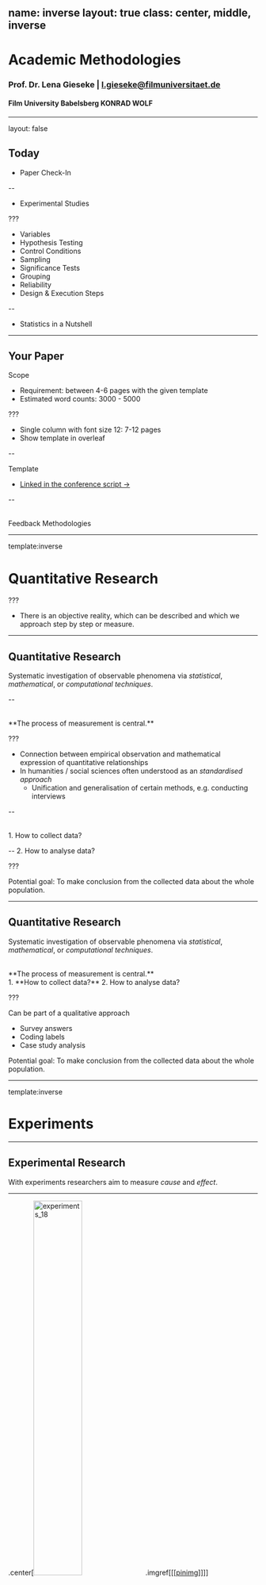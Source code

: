 name: inverse
layout: true
class: center, middle, inverse
---

# Academic Methodologies

### Prof. Dr. Lena Gieseke | l.gieseke@filmuniversitaet.de  

#### Film University Babelsberg KONRAD WOLF

---
layout: false

## Today

* Paper Check-In

--


* Experimental Studies  


???

* Variables
* Hypothesis Testing
* Control Conditions
* Sampling
* Significance Tests
* Grouping
* Reliability
* Design & Execution Steps

--
* Statistics in a Nutshell

---
## Your Paper

Scope
* Requirement: between 4-6 pages with the given template
* Estimated word counts: 3000 - 5000

???
* Single column with font size 12: 7-12 pages
* Show template in overleaf

--

Template
* [Linked in the conference script →](https://ctechfilmuniversity.github.io/lecture_ss25_academic_methodologies/02_scripts/am_01_conference_script.html#format)

--

<br />
Feedback Methodologies

---
template:inverse


# Quantitative Research


???
  
* There is an objective reality, which can be described and which we approach step by step or measure.


---
## Quantitative Research

Systematic investigation of observable phenomena via *statistical*, *mathematical*, or *computational techniques*.  

--

<br />
**The process of measurement is central.**

???
  

* Connection between empirical observation and mathematical expression of quantitative relationships
* In humanities / social sciences often understood as an *standardised approach*
    * Unification and generalisation of certain methods, e.g. conducting interviews

--

<br />
1. How to collect data?

--
2. How to analyse data?


???

Potential goal: To make conclusion from the collected data about the whole population.



---
## Quantitative Research

Systematic investigation of observable phenomena via *statistical*, *mathematical*, or *computational techniques*.  

<br />
**The process of measurement is central.**


<br />
1. **How to collect data?**
2. How to analyse data?


???

Can be part of a qualitative approach

* Survey answers
* Coding labels
* Case study analysis

Potential goal: To make conclusion from the collected data about the whole population.


---
template:inverse

# Experiments


---
## Experimental Research

With experiments researchers aim to measure *cause* and *effect*.

---

.center[<img src="../02_scripts/img/experiments/experiments_18.png" alt="experiments_18" style="width:44%;"> .imgref[[[[pinimg]]](https://i.pinimg.com/originals/6b/d5/97/6bd597153de701d4355979ed6647a941.jpg)]]





???
  

* Examples for cause and effect?

Cause and effect examples might look like:
  
---
## Experimental Research

* I flipped the light switch, so the light came on.
* As the wind speed increases, the sail boat moves faster.
* When the ocean is extremely polluted, coral reefs die.
* When I give you too much homework, you don't like me.



???
  

* Tsunamis happen when tectonic plates shift.
* I have been smoking cigarettes for ten years, so I got lung cancer.
* Maria didn't follow the recipe correctly, so the cake did not come out as expected.  
  
You get the idea.


*How can we detect such cause and effect relationships?*

Well, we can make *observations* of the world. 

Let's say we want to investigate whether a novel keyboard is easy to use. We have a number of participants use the keyboard for a while and ask them afterwards "Is the keyboard easy to use?" and have the following answers

---
## Experimental Research

*Is this keyboard easy to use?*

--

![experiments_01](../02_scripts/img/experiments/experiments_01.png)

--

*Does this proof that the keyboard is easy to use?*

---
## Experimental Research

Agreement because


???
How do we know that participants rated the keyboard easy to use because the keyboard was actually easy to use or because

--
* They want to support us in our research?

--
* They were impressed by the system’s novelty?

--
* They liked the colors of the system?

--
* They were in a really good mood because the German football team won the world cup yesterday and everything in the world is great?
* …

--

> Mere observation will not help us to find an valid answer!


???
  

* Or, imagine a researcher may observe that 8 out of 10 teenagers in a class who frequently play a specific computer game can touch type (typing without looking at the keyboard) while only 2 out of 12 teenagers in the same class who do not play the game can touch type. This is an interesting observation. But it does not allow the establishment of a relationship between the two factors: playing the game and typing. Neither does it enable the researcher to explain why this happens.
* For example, the researcher may collect data on the number of hours that the teenagers play the computer game per week and measure their typing speed. This will help to identify a relationship between multiple factors, e.g. playing the game and typing. This is called a relational investigation. Let's say the recorded numbers show that and the more a teenager plays, the more the typing speed increases.


---
## Experimental Research

Have a look at this table about stork populations and birthrates:

.center[<img src="../02_scripts/img/experiments/experiments_02.png" alt="experiments_02" style="width:33%;">  .imgref[[[brixtonhealth]](http://www.brixtonhealth.com/storksBabies.pdf)]]


---
## Experimental Research


.center[<img src="../02_scripts/img/experiments/experiments_03.png" alt="experiments_03" style="width:60%;">.imgref[[[brixtonhealth]](http://www.brixtonhealth.com/storksBabies.pdf)]]

The higher the number of stork breeding pairs, the higher the birth rate.

???
  

* Based on statistical operations (we will come back to this), one can claim (there is statistical significance) that the higher the number of stork breeding pairs, the higher the birth rate, hence there is a correlation between those variables. 


---
## Experimental Research

*Can we now claim that storks cause babies?*

<img src="../02_scripts/img/experiments/experiments_19.png" alt="experiments_19" style="width:44%;"> .imgref[[[livescience]](https://www.livescience.com/62807-why-storks-baby-myth.html)]

--

<br />
No, we have only established a correlation.


???
  
* Well, no, not all all! We have only established that there is a relationship between the numbers, but we know nothing about a *causation*. 
* How do we call this relationship?


## Correlation

.center[<img src="../02_scripts/img/experiments/experiments_06.png" alt="experiments_06" style="width:100%;">  [[mathsisfun]](https://www.mathsisfun.com/data/correlation.html)]


???
  

* A positive correlation indicates the extent to which those variables increase or decrease in parallel
* A negative correlation indicates the extent to which one variable increases as the other decreases
* [(Pearson’s) Correlation Coefficient](https://en.wikipedia.org/wiki/Pearson_correlation_coefficient) is a statistical measure of the *degree* to which changes to the value of one variable predict change to the value of another. This value is often called *r* and indicates *direction* and *strength* of a relationship between two variables. The closer it is to +1 or -1, the stronger there is a linear relationship between variables. 0 means there is no correlation, meaning no relationship.


---
## Experimental Research


Observation can tell us how things are **related**, not cause and effect.

--

<br />
In statistics *correlation* is any relationship between two random variables. 




???
  

* In statistics *correlation* (dependence or association) is any statistical relationship, whether causal or not, between two random variables. 

---
## Experimental Research


Explanation 1: Children cause storks.  
  
* For example, the crying of babies attract storks.
  
--
  
Explanation 2: Storks cause children.  
  
* For example, the myth is true and storks bring babies.
  
--
  
Explanation 3: A third unknown variable causes both.  
  
* For example, the village environment is more friendly to storks and families that desire children.
* In this case the number of storks has no impact on the number of babies or vice versa.


???
There are the following causation scenarios possible:  
  
Explanation 3 is also called a *[tertium quid](https://en.wikipedia.org/wiki/Tertium_quid)*, meaning that there is a an unidentified third element to a relationship of two knowns.



* With stating interpretations of such results, we have to be equally careful:
    * If I want more babies should I move to an area with many storks?
        * We can say for sure: No! Storks do not cause babies.
    * If I want more babies should I move to a rural area?
        * Well, even though rural areas are a proven cause for a higher birth rate there are still many more factors that influence whether you are having babies or not...
* That there is simply a correlation and no cause and effect, could be similar true for the example of playing a video game and typing capabilities. It might possible that teenagers who read well tend to type faster and that teenagers who read well tend to like the game more and spend more time on it. Here, the the relationship of values can be due to the hidden factor of reading (this is a bit far fetched - just to give you an example). Also, it might be possible that teenagers who type well tend to like the game more, as they already type well and because of that spend more time on it.
* A famous real-world example refers to a report, issued in 1964 from the United States’ Surgeon General, claiming that cigarette smoking causes lung cancer. Unfortunately, the evidence in the report was based primarily on correlations between cigarette smoking and lung cancer. The report came under attack not just by tobacco companies, but also by some prominent (probably smoking) statisticians. They claimed that there could be a hidden factor – maybe some kind of genetic factor – which caused both lung cancer and people to want to smoke (i.e., nicotine craving). If that was true, then while smoking and lung cancer would be correlated, the decision to smoke or not smoke would have no impact on whether you got lung cancer, a claim of great popularity at that time. [[6]](https://outsmartstatistics.weebly.com/examples--explanations.html)

---
## Experimental Research

In summary, *correlation does not imply causation*.  
  
<br />
It only shows a relationship between variables - which might be caused by any factor(s).


???
  
A correlation only proofs a relationship between the values of variables - which might be caused by any other factor or number of factors.

--
  
<br />
*So, what could we do to learn about cause and effect?*

---
## Experimental Research

> The only legitimate way to try to establish a causal connection statistically is through the use of randomized experiments.  
  
Utts, Jessica (2005) Seeing Through Statistics, Brooks/Cole (Thompson), p. 211.


???
  

* *How could such an experiment look like?*
* For example, for the study about video game and typing we, could assign the teenagers randomly to two groups. One group will spend a certain amount of time playing the computer game every week and the other group will not. After a period of time (e.g., 3 months or longer), we measure each teenager's typing speed. If the teenagers who play the computer game type significantly (and here we have to prove significance - we will come back to this) faster than the teenagers who do not play the game, we can draw conclusions that playing this computer game improves the typing skills of teenagers.

---
## Experimental Research

A well-designed, carefully analyzed experiment (or, better yet, series of experiments) isolates cause and effect. 

--
  
<img src="../02_scripts/img/experiments/experiments_07.png" alt="experiments_07" style="width:70%;">


---
## Experimental Research

A well-designed, carefully analyzed experiment (or, better yet, series of experiments) isolates cause and effect. 

<img src="../02_scripts/img/experiments/experiments_08.png" alt="experiments_08" style="width:70%;">


---
## Experimental Research

A well-designed, carefully analyzed experiment (or, better yet, series of experiments) isolates cause and effect. 
  
<img src="../02_scripts/img/experiments/experiments_09.png" alt="experiments_09" style="width:70%;">


???
  

* However, already keep in mind that the result of an experiment establishes a *likelihood of causality*. Interpretations are based on statistics and do not give evidence to a deterministic causation. They do not prove that *If this is done, then this will be the result in all cases.*  Instead, what they say is, *If this is done, under these circumstances, then on average this will be the result.*.


---
.header[Experimental Research]

## Variables

Experiments are based on *dependent* on *independent* variables.

<img src="../02_scripts/img/experiments/experiments_10.png" alt="experiments_10" style="width:70%;">


---
.header[Experimental Research]

## Variables

Experiments are based on *dependent* on *independent* variables.

<img src="../02_scripts/img/experiments/experiments_11.png" alt="experiments_11" style="width:70%;">


---
.header[Experimental Research]

## Independent Variable(s)

*What we change…*

--

*...meaning the cause of the effect.*  


???
  

* Independent variables refer to the factors that the researchers are interested in studying or the possible *cause* of the change. Hence, the independent variables describe the aspects that we change during an experiment, e.g. the hours the teenagers play the game in the previously mentioned example about playing a video game and typing capabilities. The term *independent* is used to suggest that the variable is independent of a participant's particular behavior or result.

--
  
<br />
How to manipulate a single aspect only?


???
  

* Here it is crucial to aim for manipulating a single aspect only, meaning in theory by keeping all other factors stable, such as environments and setups. In praxis, this is hard to archive, e.g. participants, meaning humans, are never identical.

--
* Keeping all other factors stable
* Randomizing non-controllable factors



???

* Environment, weather, intelligence, mood, …
* BUT, people, situations, … are never identical!


* Technology
    * different types of technology or devices, such as typing versus speech-based dictation, mouse versus joystick, touch pad, and other pointing devices; 
    * different types of design, such as pull-down menu versus pop-up menu, font sizes, contrast, background colors, and website architecture.
* Users
    * age, gender, computer experience, professional domain, education, culture, motivation, mood, and disabilities.
* Use of technologies
    * Both physical factors, such as environmental noise, lighting, temperature, vibration, users' status (e.g., seated, walking or jogging), and social factors, such as the number of people surrounding the user and their relation to the user.

---
.header[Experimental Research]

## Dependent Variable(s)

*What we measure…*

--

*...meaning the outcome or effect.*


???
  

* Dependent variables refer to the outcome or effect that the researchers are interested in. Hence, dependent variables describe the aspects that derive from the controlled change of the independent variable, e.g. speed of typing in the previously mentioned example.  
* The term *dependent* is used to suggest that the variable is dependent on a participant's particular behavior. 

--
  
<br />

Dependent variables are commonly referred to as *scores* and can be measured.


???
*  in different scales such as categorial (red, blue, green) vs. ratio scale data (time in ms)


Dependent variables frequently measured can be categorized into five groups: 

* efficiency,
* accuracy,
* subjective satisfaction,
* ease of learning and retention rate, and
* physical or cognitive demand.


* Efficiency describes how fast a task can be completed. Typical measures include time to complete a task and speed (e.g., words per minute, number of targets selected per minute).  
* Accuracy describes the states in which the system or the user makes errors.  
* Satisfaction experience. The data is normally collected using Likert scale ratings (e.g., numeric scales from 1 to 5) through questionnaires.  
* Ease of learning and retention rate describe how quickly and how easily an indi vidual can learn to use a new application or complete a new task and how long they retain the learned skills (Feng et al., 2005, as cited in [1]).
* Variables in the fifth category describe the cognitive and physical demand that an application or a task exerts on an individual or how long an individual can interact with an application without significant fatigue.

---
template:inverse

# Hypothesis Testing


---
.header[Experimental Research]

## Hypothesis

An experiment normally starts with a research hypothesis. 


???
  

* What is that?

--
  
<br />

A hypothesis is a precise problem statement that can be directly tested through an empirical investigation. 


???
  

* Compared with a theory, a hypothesis is a smaller, more focused statement that can be examined by a single experiment (Rosenthal and Rosnow, 2008, as cited in [1]).

In order to conduct a successful experiment, it is crucial to start with one or more good hypotheses (Durbin, 2004, as cited in [1]).

--
  
<br />
Then, the experiment can **accept or reject the hypothesis**. 


???
  

* There is no limit on the number of hypotheses that can be investigated in one experiment. However, it is generally recommended that researchers should not attempt to study too many hypotheses in a single experiment. Normally, the more hypotheses to be tested, the more factors that need to be controlled and the more variables that need to be measured. This results in very complicated experiments, subject to a higher risk of design flaws.

---
.header[Experimental Research]

## Hypothesis Testing

Formalized statistical technique aiming to give a likelihood of a hypotheses to be true - often for the whole population. 

---
.header[Experimental Research]

## Hypothesis Testing

Based on a ***null-hypothesis***.

--

<br />
Assumes that there is **no** effect of the change in the independent variable on the measured variable.  

--

<br />

We need to falsify the null-hypothesis!

--

1. Proof that there is a effect
  
--
  
2. Proof that the effect is not random

???

Then the experiment aims to *disprove* the null-hypothesis using statistical measures. These statistical tests also aim to prove that the perceived effect is not random.


## Hypothesis Testing

Null hypothesis H<sub>0</sub>

* Assumes that there is no difference between two values (e.g. the means of the different experiment groups)
* H<sub>0</sub>: 𝜇1 = 𝜇2

Alternative hypothesis H<sub>A</sub> (or also often called H<sub>1</sub> )

* Assumes significant differences
* H<sub>A</sub>: 𝜇1 != 𝜇2 or 𝜇1 > 𝜇2 or 𝜇1 < 𝜇2

---
.header[Experimental Research]

## Hypothesis Testing

A helpful example is here the criminal trial analogy:

--

* The defendant is innocent until proven guilty
    * H<sub>0</sub>: Defendant is not guilty
    * H<sub>A</sub>: Defendant is guilty
* There is no effect until proven otherwise

--

> In statistics, we always assume the null hypothesis is true, meaning that there is no cause and effect - until proven otherwise. Data is the evidence.


???
  

* As another example, suppose the developers of a website are trying to figure out whether to use a pull-down menu or a pop-up menu in the home page of the website. For this research case, the null and alternative hypotheses can be stated in classical statistical terms as follows:
    * H<sub>A</sub>: There is no difference between the pull-down menu and the pop-up menu in the time spent locating pages.
    * H<sub>A</sub>: There is a difference between the pull-down menu and the pop-up menu in the time spent locating pages.
* This might feel foreign to you. We will come back to this in the chapter about statistics.




---
.header[Experimental Research]

## Experiment Design


???
  

* The basic structure of an experiment can be determined by answering two questions:

--

* How many independent variables?
* How many different values does each independent variable have?


???
  

The answer to the first question determines whether we need a *basic* design or a *factorial* design. If there is one independent variable, we need only a basic one-level design. If there are two or more independent variables, factorial design is the way to go. The answer to the second question determines the number of conditions needed in the experiment. 

![experiments_13](../02_scripts/img/experiments/experiments_13.png)  

[1]

---
.header[Experimental Research | Basic Structure]

## A Single Independent Variable


???
  

* When we study a single independent variable, the design of the experiment is simpler than cases in which multiple variables are involved. The following hypotheses all lead to experiments that investigate a single independent variable:

--

H<sub>0</sub>: There is no difference in typing speed when using a QWERTY keyboard, a DVORAK keyboard, or an alphabetically ordered keyboard.


???
  

* H<sub>2</sub>: There is no difference in the time required to locate an item in an online store between novice users and experienced users.
* H<sub>3</sub>: There is no difference in the perceived trust toward an online agent among customers who are from the United States, Russia, China, and Nigeria.
  
--

* Independent variable: the keyboard
* Dependent variable: typing speed

--
  
Three conditions:

* QWERTY keyboard
* DVORAK keyboard
* alphabetically ordered keyboard

???
  

* The number of conditions in each experiment is determined by the possible values of the independent variable. 

The experiment conducted to investigate hypothesis H<sub>2</sub> would involve two conditions:

* novice users and
* experienced users.

And the experiment conducted to investigate hypothesis H<sub>3</sub> would involve four conditions: customers from

* the United States,
* Russia,
* China, and
* Nigeria.

Once the conditions are set, we need to determine the number of conditions to which we would allow each participant to be exposed to by selecting either a grouping (see the grouping section).

[1]

---
.header[Experimental Research | Basic Structure]

## Multiple Independent Variables


???
  

* Factorial designs are widely adopted when an experiment investigates more than one independent variable. Using this method, we divide the experiment groups or conditions into multiple subsets according to the independent variables. It allows us to simultaneously investigate the impact of all independent variables as well as the interaction effects between multiple variables. The number of conditions in a factorial design is determined by the total number of independent variables and the level of each independent variable. 
* As an example consider again to run an experiment to compare the typing speed when using three types of keyboard (QWERTY, DVORAK, and Alphabetic). 
* Now we are also interested in examining the effect of different tasks, e.g. composition vs transcription, on the typing speed. 

Two independent variables can be investigated in one experiment: 

--

1. Type of keyboard
2. Type of task


???
* H<sub>0</sub>: There is no difference in typing speed when using a QWERTY keyboard, a DVORAK keyboard, or an alphabetically ordered keyboard.


---
.header[Experimental Research | Basic Structure]

## Multiple Independent Variables

The variable *type of keyboards* has three conditions:

* QWERTY
* DVORAK
* Alphabetic


--

The variable *type of tasks* has two conditions:

* Transcription
* Composition

--



`Number of conditions = 3 * 2 = 6`

???
  

* Therefore, the total number of conditions in this experiment is calculated according to the following equation: 



|               | QWERT | DVORAK | Alphabetic |
| ------------- | ----- | ------ | ---------- |
| Composition   | C1    | C2     | C3         |
| Transcription | C4    | C5     | C6         |


???
  

* In the first three conditions, the participants would all complete composition tasks using different kinds of keyboard. In the other three conditions, the participants would all complete transcription tasks using different keyboards. When analyzing the data, we can compare conditions in the same row to examine the impact of keyboards. The effect of the tasks can be examined through comparing conditions in the same column. As a result, the effect of both independent variables can be examined simultaneously through a single experiment.

As another example, consider designing an experiment to investigate the following hypothesis:

> There is no difference between the target selection speed when using a mouse, a joystick, or a trackball to select icons of different sizes (small, medium, and large). 

There are two independent variables in this hypothesis: the type of pointing device and the size of icon. Three different pointing devices will be examined: a mouse, a joystick, and a trackball, suggesting three conditions under this independent variable. Three different target sizes will be examined: small, medium, and large, suggesting three conditions under this independent variable as well. Since we need to test each combination of values of the two independent variables, combining the two independent variables results in a total of nine (3×3=9) conditions in the experiment. The identification of dependent variables will allow us to further consider the appropriate metric for measuring the dependent variables, such as speed, number of errors. Here, we need to consider the objective of the experiment to determine which dependent variable and which measure is more appropriate.

[1]

---
.header[Experimental Research]

## Grouping

*Which participants should do tasks under which condition?*

???
  

* This is a critical step in experimental design and the decision made has a direct impact on the quality of the data collected as well as the statistical methods that should be used to analyze the data.

---
.header[Experimental Research | Grouping]

## Between-Group Design

Also called *independent measure* design, and participants are assigned to *one* condition only:

.center[<img src="../02_scripts/img/experiments/experiments_14.png" alt="experiments_14" style="width:36%;">]



???
  

* For example:

![experiments_15](../02_scripts/img/experiments/experiments_15.png)  
[[1]]

Advantages of this grouping are the simplicity of the setups, that there is less chance of learning or fatigue effects and that is is sometimes practically impossible for an individual to participate in all conditions, e.g. due to time constraints. Also from a statistical perspective, between-group design is a cleaner design.

Disadvantages are that between-groupings are usually more laborious and costly as you need a higher number of participants and therefore more time, effort, etc. Also, overall, this setup is less robust and more prone to outliers as individual differences are more influential. This adds to the need of a comparatively larger number of participants under each condition.

For example, if an experiment has 4 conditions and 16 participants are needed under each condition, the total number of participants needed is 64.

[1]

---
.header[Experimental Research | Grouping]

## Within-Group Design

Also called *repeated-measure* design, participants are assigned to *all* conditions. 

.center[<img src="../02_scripts/img/experiments/experiments_16.png" alt="experiments_16" style="width:36%;">]

--
Requires a randomized order of tasks.

???
  

* For example:

![experiments_17](../02_scripts/img/experiments/experiments_17.png)  
[[1]]

Advantages of this grouping are that it is more economic and individual differences are canceled out better. If we change the design of the experiment with 4 conditions and 16 participants from a between-group design into a within-group design, the total number of participants needed would be 16, rather than 64.

A disadvantage is that within-groupings are prone to side-effects. E.g. previous conditions might influence the behavior of participants in the following conditions, e.g. with learning or fatigue effects. Since the participants complete the same types of task under multiple conditions, they are very likely to learn from the experience and may get better in completing the tasks. Similarly, participants may get tired or bored during the process.


## Grouping

| Between-Group Design                                                | Within-Group Design                             |
| ------------------------------------------------------------------- | ----------------------------------------------- |
| + Cleaner                                                           | + Smaller sample size                           |
| + Better control of confounding such as fatigue and learning effect | + Effective isolation of individual differences |
| - Large sample size                                                 | - Hard to control learning effects              |
| - Large impact of individual differences                            | - Large impact of fatigue                       |
| - Harder to get statistically significant results                   |                                                 |

[1]


???
  

Generally speaking, between-group design should be adopted when the experiment investigates

* simple tasks with limited individual differences
* tasks that would be greatly influenced by the learning effect or
* problems that cannot be investigated through a within-group design.
  
After choosing a between-group design for an experiment, we need to take special caution to control potential confounding factors. Participants should be randomly assigned to different conditions whenever possible. When assigning participants, we need to try our best to counterbalance potential confounding factors, such as gender, age, computing experience, and internet experience, across conditions. In other words, we need to make sure that the groups are as similar as possible, except for the personal characteristics that are experimental variables under investigation.

Within-group design is more appropriate when the experiment investigates

* tasks with large individual differences,
* tasks that are less susceptible to the learning effect, or
* when the target participant pool is very small.
  
Having decided to adopt a within-group design, you need to consider how to control the negative impact of learning effects, fatigue, and other potential problems associated with a within-group design.  

An effective approach to reduce the impact of the learning effect is for example to provide sufficient time for training, which reduces the learning effect during the actual task sessions. To address the problem of fatigue caused by multiple experimental tasks, we need to design experiment tasks frugally, reducing the required number of tasks and shortening the experiment time whenever possible. It is generally suggested that the appropriate length of a single experiment session should be 60 to 90 minutes or shorter (Nielsen, 2005, as cited in [1]).
  
[1]


---
.header[Experimental Research | Hypothesis Testing]

## Control Conditions

--

Experiments are often based on *control conditions*.

--

Compare two scenarios:

1. The cause is present (the *experimental condition*)
2. The cause is absent (the *control condition*)

???
  
The idea is to compare two situations where in one the supposed cause is present (the *experimental condition*) to one where it is absent (the *control condition*).
   
The control condition isolates the suspected effect on the dependent variable. 

--
  
Null-hypothesis: There is no difference between Scenario 1 and 2.


???

* For example, let's talk about storks and babies again. Let's say we are still considering that storks do, in fact, cause babies.

*How could the experimental and controls conditions look like to test our hypothesis?*

* The experimental condition is a group of couples residing on a stork farm.
* The control condition are a group of couples residing on a chicken farm.
    * Extra-long artificial beaks would have to be fitted to the chickens and they would need to wear red stilts to make the subjects *blind* to their respective group.

Hypothesis testing

* H<sub>0</sub>: There is no effect of living on a stork farm on the birthrate.
* H<sub>A</sub>: There is an effect of living on a stork farm on the birthrate.

---
.header[Experimental Research]

## Sampling

--

*Which specific entities to test?*


???
  

* In a true experimental design, the researcher can fully control or manipulate the experimental conditions so that a direct comparison can be made between two or more conditions while other factors are, ideally, kept the same. One aspect of the full control of factors is complete *randomization*, which means that the researcher can randomly assign participants to different conditions. The capability to effectively control for variables not of interest, therefore limiting the effects to the variables being studied, is the feature that most differentiates experimental research.

--

Sampling decides how to select individuals from a population.

--
  
<br />

> Correct sampling is crucial to any type of study and an incorrect sample frame can destroy a study, regardless of the sample size.


???
  

* A famous example is the president election in the US in 1936. The candidates were the Republican Landon vs. the Democrat Roosevelt. Before the election there was a telephone survey by „Literary Digest“ with as many as 10,000,000 phone calls and
2,300,000 participants (45,600,000 voters). The prediction was clear, there would be a landslide victory for Landon.

However, the election results turned out to be as follows (red republican, blue democratic wins)

---
.header[Experimental Research]

## Sampling

.center[<img src="../02_scripts/img/experiments/sampling_04.png" alt="sampling_04" style="width:100%;">]

???
  

* A famous example is the president election in the US in 1936. The candidates were the Republican Landon vs. the Democrat Roosevelt. Before the election there was a telephone survey by „Literary Digest“ with as many as 10,000,000 phone calls and
2,300,000 participants (45,600,000 voters). The prediction was clear, there would be a landslide victory for Landon.

However, the election results turned out to be as follows (red republican, blue democratic wins)

--

*Why did the survey go so wrong?*


???
  

* Think about the year 1936 and who would own a telephone at that time...

---
.header[Experimental Research | Sampling]

## Randomization

Randomize all factors that you can not fully control and might influence the effect.

* Participant
* Order of tasks


???
  
> A simple random sample (SRS) of size n consists of n individuals from the population chosen in such a way that every set of n individuals has an equal chance to be the sample actually selected.  
  
Moore, David S. and George P. McCabe (2006), Introduction to the Practice of Statistics, fifth edition, Freeman, p. 219

In a well-designed experiment, you try to randomize all factors possible, such as the assignment of participants and the order of tasks. 

* For example, you assign participants randomly into groups in order to spread factors such as intelligence, motivtation, tiredness, physical capabilities and such. Similarly, you want to run conditions and tasks in random order to avoid sequence effects, such as learning or training influences or tiredness for the last tasks.
* Nowadays, software-driven randomization is commonly used for tasks like this. A large number of randomization software resources are available online, such as https://www.randomizer.org/. Randomization functions are also available in most of the commercial statistical software packages.  


<img src="../02_scripts/img/experiments/sampling_01.png" alt="sampling_01" style="width:100%;">  
[[researchhubs]](researchhubs.com/post/ai/data-analysis-and-statistical-inference/observational-studies-and-experiments-sampling-and-source-bias.html)


### Stratified Sampling

<img src="../02_scripts/img/experiments/sampling_02.png" alt="sampling_02" style="width:100%;">  
[[researchhubs]](researchhubs.com/post/ai/data-analysis-and-statistical-inference/observational-studies-and-experiments-sampling-and-source-bias.html)


* When subpopulations within an overall population vary, it could be advantageous to sample each subpopulation (stratum) or group independently in order to reduce sample variation. For this the population is divided into homogeneous groups (strata), and then a sample is randomly drawn from each strata. For example the study population is divided into 3 groups based on age and then you take a random sample from each group. 


### Cluster Sampling 

<img src="../02_scripts/img/experiments/sampling_03.png" alt="sampling_03" style="width:100%;">  
[[researchhubs]](researchhubs.com/post/ai/data-analysis-and-statistical-inference/observational-studies-and-experiments-sampling-and-source-bias.html)


* This is also known as block sampling. Here, the population is first divided into subgroups of a certain meaning and you randomly select members from some of the clusters. For example, the study population is divided into 5 clusters based on the hospital in which they received treatment. Then, only two of the clusters are randomly chosen to be included in the sample.



*  As you cannot test the whole population, you chose some people from the population as sample and assume that these samples reflect the whole population.

--

You must report your sampling process and experiment setup in detail.

???
  

When writing about your research, keep in mind that you have to report on the formal aspects of your sampling process, such as

* Average age and gender split
* Recruitment process
* Participants’ background
* Aspect that are relevant for specific study such as eyesight, colorblindness for example


* There are no fixed rules in place on how many participants you need for a valid experiment. The number depends on the project and the goals and your the set-up. As a rule of thumb you should plan with at least 10 participants. Depending on your chosen evaluation techniques there also might be statistical guidelines on the required number of participants.
* Of course, if there is a specific user group for your task you need to choose participants accordingly. Sometimes, it makes life much easier to limit a research task to a certain group. Then your results are less generalizable but at least you get things done. As a rule of thumb, other people on the team are usually NOT AT ALL representative (however it is common practice in CS research to recruit department members as study participants...). 

There are countless way to recruit participants such as in specific forums or students from lectures that fit topic-wise. Another options in modern times is Amazon turk. From their [website](https://www.mturk.com/):

> Amazon Mechanical Turk (MTurk) is a crowdsourcing marketplace that makes it easier for individuals and businesses to outsource their processes and jobs to a distributed workforce who can perform these tasks virtually. This could include anything from conducting simple data validation and research to more subjective tasks like survey participation, content moderation, and more. MTurk enables companies to harness the collective intelligence, skills, and insights from a global workforce to streamline business processes, augment data collection and analysis, and accelerate machine learning development.

![mturk](../02_scripts/img/experiments/mturk.png)  
[[mturk]](https://www.mturk.com/)

The validity of research conducted with the Mechanical Turk worker pool has been questioned in multiple research communities. Problems address include, for example:

* Amazon doesn't share the method of selecting participants with researchers.
* Demographics of the pool of participants are not known.
* It is unclear if Mechanical Turk uses fiscal, political, or educational limiters in their selection process.
* It is ‘bought' research.

In 2013, for example, the Siggraph paper 

Sean Bell, Paul Upchurch, Noah Snavely, Kavita Bala. [OpenSurfaces: A Richly Annotated Catalog of Surface Appearance](http://opensurfaces.cs.cornell.edu/). ACM Transactions on Graphics (SIGGRAPH 2013).

was criticized, as it is mainly a database of photographs with different surface material characteristics segmented and tagged in each image, which was done with mechanical turk tasks. But if you assume the minimal cost of $0.01 per task and the image database included 385,362 assigned tasks, this projected did cost less than $4000, which is not that much if you consider what certain hardware might costs, for example. If a database is enough contribution for a research paper is up to the reviewers to decided, which they did. So, my humble opinion is that I don't see much of a problem here, especially because I think such databases are of great value to a research community.

However, if the mechanical turk workers are treated and paid fairly is a different story. This questions of for example investigated in the project [The Laboring Self](https://www.utdallas.edu/magazine/5984/professors-collaboration-highlights-plight-of-invisible-workers/), which is
> a participatory visual arts project that drew parallels between unregulated labor and its effect on workers' bodies in the Industrial Revolution and Amazon.com's Mechanical Turk online job platform.


## Informed Consent


* When working with humans, you are usually required to collect an informed consent formally. The standards differ here from discipline to discipline and from country to country. E.g. at an north american university all studies including humans usually must be officially registered and approved from the ethics committee of that university. In Germany it is less strict.


A consent form is a must-have if personally identifiable information is collected.


* which is information that can

* uniquely identify, contact, or locate a single person, or
* uniquely identify a single individual with other sources.


Informed consent implies to inform the participants about

* The background of the experiment
    * Context in which the research takes place?
    * What do participants have to expect?
* The form of data collection applied
    * What kind of data will be logged?
    * Who has access and how will it be secured?
    * What is going to be reported?
* Information participants that
    * they do not have to e.g. answer questions if they don’t want to, and
    * they can cancel the experiment at any time without explanation.


.center[<img src="../02_scripts/img/experiments/consent_01.png" alt="consent_01" style="width:100%;">]


Further ethical considerations when working with human refer to aspects of

* Deception
    * Consider whether it is ethical to not inform participants about the real context of the experiment
* Debriefing
    * After the experiment, answer the participants questions
* Confidentially
    * Keep information confidential at any time!
    * Make sure that your system is sufficiently secured.
* Do not physically or psychologically harm your participants and protect them from any harm


## Significance Tests


???
  

* Almost all experimental investigations are analyzed and reported through *significance* tests.
* These are statistical test to which we will come back in the chapter about statistics. But as this aspect is crucial to understand for the use and interpretation of experiments, I am already introducing the general concept of significance tests here.


In study reports and their publications you will read something like

* On average, participants performed significantly better (F(1,25) = 20.83, p < 0.01) ...
* A t-test showed that there was a significant difference in ... (t(11) = 6.28, p < 0.001) ...


*Why do you need to run significance tests on your data?*


???
  

* What is for example wrong with comparing two mean values of error rate and then claiming that the application with the lower mean value is more accurate than the other application?



## Significance Tests

Consider the following statement:  

*The average height of three males (Mike, John, and Ted) is 165cm. The average height of three females (Mary, Rose, and Jessica) is 178cm. So females are taller than males.*


???
  

* It should not be difficult for you to tell that the first statement is correct while the second one is not. In the first statement, the targets being compared are the heights of two individuals, both known numbers. Based on the two numbers, we know that Mike is taller than Mary. When the values of the members of the comparison groups are all known, you can directly compare them and draw a conclusion. No significance test is needed since there is no uncertainty involved. 
* So, what is wrong with the second statement? The claim that females are taller than males is wrong due to inappropriate sampling. 


The distribution of the heights of the human population (and many other things in our life) follows a pattern called *normal distribution*. Data sets that follow normal distribution can be illustrated by a bell-shaped curve, with the majority of the data points falling in the central area surrounding the mean of the population (μ). The further a value is from the population mean, the fewer data points would fall in the area around that value. 

![significance_01](../02_scripts/img/experiments/significance_01.png) [1]

When you compare two large populations, such as males and females, there is no way to collect the data from every individual in the population. Therefore, you select a smaller group from the large population and use that smaller group to represent the entire population. As you know by now, this process is called sampling. In the situation described in statement 2 above, the three males selected as the sample population happened to be shorter than average males, while the three females selected as samples happened to be taller than average females, thus resulting in a misleading conclusion. Randomization methods and large sample sizes can greatly reduce the possibility of making this kind of error in research. Since we are not able to measure the heights of all males and females, we can only sample a subgroup of people from the entire population. 


Significance tests allow us to determine how confident we are that the results observed from the sampling population can be generalized to the entire population. 


For example, a *t*-test that is significant at *P < 0.05* suggests that we are confident that 95% of the time the test result correctly applies to the entire population. 



## Type I and Type II Errors


???
  

* In technical terms, significance testing is a process in which a null hypothesis (H<sub>0</sub>) is contrasted with an alternative hypothesis (H<sub>A</sub>) to determine the likelihood that the null hypothesis is true.
* All significance tests are subject to the risk of Type I and Type II errors. 
* A Type I error (also called an α error or a *false positive*) refers to the mistake of rejecting the null hypothesis when it is true and should not be rejected. 
* A Type II error (also called a β error or a *false negative*) refers to the mistake of not rejecting the null hypothesis when it is false and should be rejected (Rosenthal and Rosnow, 2008, as cited in [1]).



.center[<img src="../02_scripts/img/experiments/significance_02.png" alt="" style="width:80%;">  [[flowingdata]](https://flowingdata.com/2014/05/09/type-i-and-ii-errors-simplified/)]


???
  

![significance_03](../02_scripts/img/experiments/significance_03.png)  

* The criminal trail analogy of [Hypothesis Testing](#hypothesis-testing) is once again helpful here to understand the problem. Of course, in the ideal case, a trail should always reach the decision that the defendant is guilty when he is actually guilty and vice versa.
* But in reality, mistakes happen occasionally. Each type of error has costs. When a Type I error occurs, an innocent person would be sent to prison or in the US that person may even lose his or her life; when a Type II error occurs, a criminal is set free and may commit another crime. Which error are we more willing to accept as a society?

It is generally believed that Type I errors are worse than Type II errors. Statisticians call Type I errors a mistake that involves *gullibility* (*Leichtgläubigkeit*). A Type I error may result in a condition worse than the current state. For example, if a new medication is mistakenly found to be more effective than the medication that patients are currently taking, the patients may switch to new medication that is less effective than their current treatment. Type II errors are mistakes that involve *blindness* and can cost the opportunity to improve the current state. In the medication example, a Type II error means the test does not reveal that the new medication is more effective than the existing treatment; the patients stick with the existing treatment and miss the opportunity of a better treatment.

[1]

## Experiment Design


???
  

* Now we have discussed all basic components needed to put together an experiment.  


An experiment with multiple conditions and random assignments of participants and tasks is considered a *true* experiments. 


???
  

* Quasi-experiments refer to experiments with non-random assignments.


True experiments possess the following characteristics:

* A true experiment is based on at least one testable research hypothesis and aims to validate it.


* There are usually at least two conditions (a treatment condition and a control condition) or groups (a treatment group and a control group).

* The dependent variables are normally measured through quantitative measurements.


* The results are analyzed through various statistical significance tests.


* A true experiment should be designed and conducted with the goal of removing potential biases.

* A true experiment should be replicable with different participant samples, at different times, in different locations, and by different experimenters.


---
.header[Experimental Research]

## Reliability

--

Experiments should be replicable and then lead to the same results.


???
 

All research tasks should always strive for high reliability, meaning that the tasks can be replicated by other teams, in other locations, etc.

 

* Measurements of human behavior and social interaction however, are normally subject to higher fluctuations and, therefore, are less replicable in contrast to the hard sciences, such as physics, chemistry, and biology.
Fluctuations in experimental results are referred to as *errors*.

---
.header[Experimental Research]

## Reliability
  
Reflect on

--
  


* Random Errors

???
  

* Random errors are also called *noise*. They occur by chance and are not correlated with the actual value. There is no way to eliminate or control random errors but we can reduce the impact of random errors by enlarging the observed sample size. When a sample size is small, the random errors may have significant impact on the observed mean and the observed mean may be far from the actual value. When a sample size is large enough, the random errors should offset each other and the observed mean should be very close to the actual value.

--
  
* Systematic Errors

???
  

* To disproportionately weight in favor of or against an idea or thing is called [bias](https://en.wikipedia.org/wiki/Bias).  

Systematic errors are also called *biases* and they are completely different in nature from random errors. While random errors cause variations in observed values in both directions around the actual value, systematic errors always push the observed values in the same direction. As a result, systematic errors never offset each other in the way that random errors do and they cause the observed mean to be either too high or too low.

Systematic errors can greatly reduce the reliability of experimental results. They are the true enemy of experimental research. We can counter systematic errors in two stages: we should try to eliminate or *control biases* during the experiment when biases are inevitable, and we need to *isolate the impact* of them from the main effect when analyzing the data. 

There are five major sources of systematic errors:

--
    * Measurement instruments
    * Experimental procedures
    * Participants
    * Experimenter behavior
    * Experimental environment


???
  

* Bias Caused by Measurement Instruments
    * When the measurement instruments used are not appropriate, not accurate, or not configured correctly, they may introduce systematic errors. For example when the stop button of a timer is broken and it takes a moment to stop the time, we have a systematic addition of time to the actual task. If now another research team would reproduce the experiment, they would get different timings with a properly working stop watch.
* Bias Caused by Experimental Procedures
    * Inappropriate or unclear experimental procedures may introduce biases. As discussed previously, if the order of task conditions is not randomized in an experiment with a within-group design, the observed results will be subject to the impact of the learning effect and fatigue.  
    * Also, the instructions that participants receive play a crucial role in an experiment and the wording of the experiment instructions should be carefully scrutinized before a study. Slightly different wording in instructions may lead to different participant responses. In a reported HCI study (Wallace et al., 1993, as cited in [1]), participants were instructed to complete the task “as quickly as possible” under one condition. Under the other condition, participants were instructed to “take your time, there is no rush.” Interestingly, participants working under the no-time-stress condition completed the tasks faster than those under the time-stress condition. This suggests the importance and complexity of finding a suitable wording in instructions. It also implies that the instructions that participants receive must be highly consistent.
    * One approach to avoid biases attributed to experimental procedures, are *pilot studies*. A pilot study is a test run of the experiment and are critical for experiments to identify potential biases. No matter how well you think you have planned the study, there are always things that you overlook. A pilot study is the only chance you have to fix your mistakes before you run the main study.
* Bias Caused by Participants (Sampling)
    * Bias in sampling is sometimes called *ascertainment bias* (especially in biological fields). E.g. the above mentioned telephone survey about the presidential election in 1936 systematically favored rich peoples' opinions as at that time only rich people could be reached by telephone.
    * Bias in the selection of participants is often due to *convenience*, e.g. selecting members of the same department, students from the university, etc. For example, an analysis of leading psychology journals in the US found out that a random American undergraduate is about 4,000 times more likely than an average human being to be the subject of national academic study.
    * Make sure to recruit carefully and make sure that the participant pool is representative of the target population.
* Bias Due to Experimenter Behavior
    * Experimenter behavior is one of the major sources of bias. Experimenters may intentionally or unintentionally influence the experiment results. Any intentional action to influence participants' performance or preference is unethical in research and should be strictly avoided. However, experimenters may unknowingly influence the observed data. Spoken language, body language, and facial expressions frequently serve as triggers for bias. Just imagine an experimenter is introducing an interface to a participant. Then experimenter says, “Now you get to the pull-down menus. I think you will really like them.… I designed them myself!”. Or consider how it might influence a performance, if the experimenter arrives late and the participant had been waiting for 45 minutes...
* Bias Due to Environmental Factors
    * Environmental factors can be categorized into two groups: physical environmental factors and social environmental factors. Examples of physical environmental factors include noise, temperature, lighting, vibration, and humidity. Examples of social environmental factors include the number of people in the surrounding environment and the relationship between those people and the participant.

---
.header[Experimental Research]

## Reliability

All in all, how to overcome bias depends on your experiment. 


???

You have to think about what you are doing and what the, maybe invisible on first sight, effects of your methods are.

--

> […], bias cannot be assessed without external knowledge of the world.  
  
Herbert I. Weisberg (2010), Bias and Causation: Models and Judgment for Valid Comparisons, p. 26


???
  

* However, to overcome bias e.g. in experimental procedures and experimenter behavior, you should always have a checklist with all the steps of an experiment, starting with the welcoming words, ending with saying goodbye. Then you must use that checklist every single run and check off every single step.

--

> No matter how hard we try to avoid biases, they can never be completely eliminated. 


???
  

* Therefore, we should be careful when reporting the findings, even when the study results are statistically significant.

---
.header[Experimental Research]

## In Summary


???
  

* In summary, the steps to set up an experiment are:

--
.left-even[
* Identify a research hypothesis
]

---
.header[Experimental Research]

## In Summary

.left-even[
* Identify a research hypothesis
* Specify the design of the study
]

---
.header[Experimental Research]

## In Summary

.left-even[
* Identify a research hypothesis
* Specify the design of the study
]

.right-even[
* Independent Variable
    * The suspected cause
    * Isolate through randomization
* Dependent Variable
    * The suspected effect
    * Isolate through a control condition
]

---
.header[Experimental Research]

## In Summary

.left-even[
* Identify a research hypothesis
* Specify the design of the study
* Method to use
]

---
.header[Experimental Research]

## In Summary

.left-even[
* Identify a research hypothesis
* Specify the design of the study
* Method to use
]

.right-even[

<br /><br />
* Between-groups / within-groups
* Sampling
]

---
.header[Experimental Research]

## In Summary

.left-even[
* Identify a research hypothesis
* Specify the design of the study
* Method to use
* Plan the statistical analysis
]




---
.header[Experimental Research]

## In Summary

Execution

* Run a pilot study 
* Recruit participants
* Data collection sessions
* Analyze the data
* Report the results


???

* to test the design, the system, and the study instruments
* Recruit participants
    * Are they representative for the experiment?
    * Is the group large enough?
  

## Design & Execution Steps

Within a specific experiment session, go through the following steps:

1. Ensure that the systems or devices being evaluated are functioning properly, the related instruments are ready for the experiment.
2. Greet the participants.
3. Introduce the purpose of the study and the procedures.
4. Get the consent of the participants.
5. Assign the participants to a specific experimental condition according to the predefined randomization method.
6. Participants complete training tasks.
7. Participants complete actual tasks.
8. Participants answer questionnaires (if any).
9. Debriefing session.
10. Payment (if any).


Some words of advice based on my experiences

* Do not underestimate the time it takes to complete an experiment and the amount of planning involved. The administrative side of working with participants, e.g. when scheduling their time slots, etc. is an overhead to your research of which you must be sure that it is worth it. Never do an experiment under time pressure, e.g. two weeks before the paper deadline.
* Plan in enough time for each participant to ask questions after they have completed their tasks. In my experience they always have plenty of questions and it is simply rude not to take the time to answer them due to a too tight scheduling.
* There is no way around the maths (this is what reviewers check first) and planning the statistical analysis must be part of the design of the study *before* executing the experiment. Collecting data and then thinking about what to do with the data is doomed to fail (I have been there and it caused me a couple of sleepless nights because my experiment's data didn't fit into any standard statistical tests...).

---

## In Summary

Experiments help us to answer questions and identify *causal* relationships.  

--

<br />
> Successful experimental research depends on well-defined research *hypotheses* that specify the *dependent variables to be observed and measured* and the *independent variables to be controlled*. 

???
  

* Usually a pair of null and alternative hypotheses is proposed and the goal of the experiment is to test whether the null hypothesis can be rejected or the alternative hypothesis can be accepted. Good research hypotheses should have a reasonable scope that can be tested within an experiment; clearly defined independent variables that can be strictly controlled; and clearly defined dependent variables that can be accurately measured.  

--

<br />
*Significance testing* allows us to judge whether the results might be random.


???
  

* All significance tests are subject to two types of error. *Type I errors* refer to the situation in which the null hypothesis is mistakenly rejected when it is actually true. *Type II errors* refer to the situation of not rejecting the null hypothesis when it is actually false. It is generally believed that Type I errors are worse than Type II errors, meaning it is worse to accept an causal relationship when there is none.

Hence, the *design of an experiment* starts with a clearly defined, testable research hypothesis. During the design process, we need to answer the following questions:

* How many dependent variables are investigated in the experiment and how are they measured?
* How many independent variables are investigated in the experiment and how are they controlled?
* How many conditions are involved in the experiment?
* Which grouping to use, a between-grouping or within-grouping?
* What potential bias may occur and how can we avoid or control those biases?
  
All experiments strive for clean, accurate, and unbiased results. In reality, experiment results are highly susceptible to bias. Biases can be attributed to five major sources: the measurement instruments, the experiment procedure, the participants, the experimenters, and the physical and social environment. We should try to avoid or control biases through accurate and appropriate measurement devices and scales; clearly defined and detailed experimental procedures; carefully recruited participants; well-trained, professional, and unbiased experimenters; and well-controlled environments.

With its notable strengths, experimental research also has notable limitations when applied in fields such as HCI or CTech: difficulty in identifying a testable hypothesis, difficulty in controlling potential confounding factors, and changes in observed behavior as compared to behavior in a more realistic setting. Therefore, experimental research methods should only be adopted when appropriate.

## Limitations of Experimental Research

To date, experimental research remains one of the most effective approaches to making findings that can be generalized to larger populations. On the other hand, experimental research also has notable limitations.  

It requires well-defined, testable hypotheses that consist of a limited number of dependent and independent variables. However, many problem, for example in in HCI research, are not clearly defined or involve a large number of potentially influential factors. As a result, it is often very hard to construct a well-defined and testable hypothesis. This is especially true when studying an innovative interaction technique or a new user population and in the early development stage of a product.  

Experimental research also requires strict control of factors that may influence the dependent variables. That is, except the independent variables, any factor that may have an impact on the dependent variables, often called potential confounding variables, needs to be kept the same under different experiment conditions. This requirement can hardly be satisfied in many HCI / CTech studies. For example, when studying how older users and young users interact with computer-related devices, there are many factors besides age that are different between the two age groups, such as educational and knowledge background, computer experience, frequency of use, living conditions, and so on. If an experiment is conducted to study the two age groups, all those factors will all a significant impact on the observed results. This problem can be partially addressed in the data collection and data analysis stages. In the data collection stage, extra caution should be taken when there are known various influencing factors. Increasing the sample size may reduce the impact of the side factors. When recruiting participants, prescreening should be conducted to make the participants in different groups as homogeneous as possible.  

Lab-based experiments may not be a good representation of users' typical interaction behavior. It has been reported that participants may behave differently in lab-based experiments due to the stress of being observed, the different environment, or the rewards offered for participation. This phenomenon, called the *Hawthorne effect*, was documented around 60 years ago (Landsberger, 1958, as cited in [1]). The *Hawthorne effect* has by now be challenged and its effects were further refined. But still, we should keep this potential risk in mind and take precautions to avoid or alleviate the impact of the possible Hawthorne effect.




---
## Quantitative Research

Systematic investigation of observable phenomena via *statistical*, *mathematical*, or *computational techniques*.  

<br />
**The process of measurement is central.**


<br />
1. How to collect data?
2. How to analyse data?


???

Potential goal: To make conclusion from the collected data about the whole population.


---
## Quantitative Research

Systematic investigation of observable phenomena via *statistical*, *mathematical*, or *computational techniques*.  

<br />
**The process of measurement is central.**


<br />
1. How to collect data?
2. **How to analyse data?**


???

Potential goal: To make conclusion from the collected data about the whole population.





---
template:inverse


# Statistics in a Nutshell

---
## Statistics?


???
  

* Is what?

--

> The practice or science of collecting and analyzing numerical data in large quantities, especially for the purpose of **inferring proportions in a whole from those in a representative sample**.  
  
\- Apple Dictionary


???
  
We are currently living in the best and worst of times regarding data and its evaluation. 

* The importance of statistics and an awareness about potential problems when using statistics to make general statements is not new. Let's hear what some smart people said about this.

???
  

* Both the power and corruption of statistics are daily on display.
* Machine Learning is a statistical model

---
## Statistics

> The numbers have no way of speaking for themselves. We speak for them. We imbue them with meaning. 

\- [Nate Silver](https://en.wikipedia.org/wiki/Nate_Silver)
  
---
## Statistics

> Like dreams, statistics are a form of wish fulfillment.  
  
\- [Jean Baudrillard](https://en.wikipedia.org/wiki/Jean_Baudrillard)

---
## Statistics
> Figures don't lie, but liars figure.  
  
\- [Samuel Clemens](https://en.wikipedia.org/wiki/Mark_Twain) (alias Mark Twain, 1835 – 1910)


???
  

> If your experiment needs statistics, you ought to have done a better experiment.  
  
  
\- [Ernest Rutherford](https://de.wikipedia.org/wiki/Ernest_Rutherford) (1871 – 1937)


* In this lecture, however, we aim for an accurate display of information, not to obscure it. 
* Let's have a look first on what kind of data we might be working with.
* The process of transforming collected information or observations to a set of meaningful, cohesive categories.
* In the above example, the information on age is numerical and does not need to be coded. The information on gender, highest degree earned, and previous software experience needs to be coded so that statistical software can interpret the input.
* Coding can lead to a deeper understanding and the emergence of relationships, patterns, etc. When coding your data, the most important thing to remember is to ensure the coding is consistent.

---
## Statistics

.center[<img src="../02_scripts/img/statistic/garbage_01.png" alt="garbage_01" style="width:80%;">  .imgref[[[solutions.ait.ac.th]](http://solutions.ait.ac.th/garbage-in-garbage-out/)]]



---
## Statistics

???


* What is the difference between descriptive and inferential statistics?

--

Descriptive statistics 

* Summarizes data 
* Information is presented in a manageable form  


???
  
* Helps to describe and to organize data
* Descriptive statistics *summarizes* data and helps to describe and to organize data. Information is presented in a manageable form.  
* An example for descriptive statistics?

--

<br />

Inferential statistics 

* Anlayses data
* Draws conclusions about a population based on samples
    * Based on rigid requirements on the data and maths

???
  
* Generalizes and makes judgments
* Inferential statistics *draws conclusions* about a population based on samples and helps to analyze data. Inferential statistics is used to generalize and make judgments. For that there are rigid requirements on the data for the maths to work and to allow for such generalizations.


.center[<img src="../02_scripts/img/statistic/statistics_08.png" alt="statistics_08" style="width:50%;">]


---
.header[Descriptive Statistics]

## Graphs

.center[<img src="../02_scripts/img/statistic/statistics_22a.png" alt="statistics_22a" style="width:70%;">].imgref[[[oreilly]](https://www.oreilly.com/library/view/statistics-in-a/9781449361129/ch04.html)]

---
.header[Descriptive Statistics]

## Graphs

.center[<img src="../02_scripts/img/statistic/statistics_22b.png" alt="statistics_22b" style="width:70%;">].imgref[[[oreilly]](https://www.oreilly.com/library/view/statistics-in-a/9781449361129/ch04.html)]

---
.header[Descriptive Statistics]

## Graphs

.center[<img src="../02_scripts/img/statistic/statistics_22c.png" alt="statistics_22c" style="width:80%;">].imgref[[[oreilly]](https://www.oreilly.com/library/view/statistics-in-a/9781449361129/ch04.html)]


---
.header[Descriptive Statistics]

## Graphs

.center[<img src="../02_scripts/img/statistic/statistics_11.png" alt="statistics_11" style="width:70%;">].imgref[[[cellfish]](http://blog.cellfish.se/2014/08/lying-with-statistics.html)]




???
  

* *What might be the problem with the following bar charts?*
* Yes, exactly. One of the most common tricks used is to show small changes as huge by not using zero as the base in a diagram. 
* Looking at the Fox News graph it looks like as if there was a huge increase in the enrollment in Obamacare.  But the difference between the two numbers is only 33,000, which is in regard to the start value of 7,066,000 not that much. But as the graphic cuts off the bottom part of the graphs the increase is greatly exaggerated. Don't ask me what the intentions were, I always thought that Fox News was against Obamacare...

---
.header[Descriptive Statistics]

## Graphs

.center[<img src="../02_scripts/img/statistic/statistics_16.png" alt="statistics_16" style="width:70%;">].imgref[[[spiegel]](https://www.spiegel.de/politik/deutschland/rezo-video-die-youtube-angriffe-auf-die-cdu-im-spiegel-faktencheck-a-1268973.html) *Figure by Rezo*]




???
  

* In regard to the question of *wealth through inheritance*, Rezo showed the following figure:

---
.header[Descriptive Statistics]

## Graphs

.center[<img src="../02_scripts/img/statistic/statistics_17.png" alt="statistics_17" style="width:80%;">].imgref[[[spiegel]](https://www.spiegel.de/politik/deutschland/rezo-video-die-youtube-angriffe-auf-die-cdu-im-spiegel-faktencheck-a-1268973.html) *Original by Alvaredo et al./ Atkinson/ CC BY 4.0*]



???
  

* Not only did Rezo remove the graphs of the other countries in comparison, he also cut the timeline - the oldest and most evil move in regard to graph manipulations! In this case the manipulated figure implies that the historically exceptionally values between the 1960-90 (as it becomes clear from the original figure) were a normal phase. Spiegel calls this in its article about the fact-checking of Rezo's video *ein absolutes No-Go*. This is especially disappointing, as the Spiegel points out, as there is enough valid data to underline the point Rezo was overall trying to make.

---
.header[Graphs]

.center[<img src="../02_scripts/img/statistic/statistics_18.png" alt="statistics_18" style="width:44%;">].imgref[[[gregstevens]](http://gregstevens.com/2011/02/21/lying-with-statistics-101/)]

???
  

* Most people see in the graphic above a huge fall-off in the number of gun deaths after Stand Your Ground was passed. That is what the law was aiming for but that’s not what the graph shows. A quick look at the vertical axis reveals that the gun deaths are counted from top (0) to bottom (800). The highest peaks are the fewest gun deaths and the lowest ones are the most. A rise in the line, in other words, reveals a reduction in gun deaths. The graph below — flipped both horizontally and vertically — is more intuitive to most: a rising line reflects a rise in the number of gun deaths and a dropping a drop.

---
.header[Graphs]

.center[<img src="../02_scripts/img/statistic/statistics_19.png" alt="statistics_19" style="width:44%;">].imgref[[[gregstevens]](http://gregstevens.com/2011/02/21/lying-with-statistics-101/)]


---
.header[Descriptive Statistics]

## Frequency Distributions

Counts the number of times each score occurs.

.center[<img src="../02_scripts/img/statistic/statistics_25.png" alt="statistics_25" style="width:36%;">]

--

<br />

*How can the data be summed up and described with a single value?*  

---
.header[Descriptive Statistics | Frequency Distributions]

## Measures of Central Tendency

Calculate a *central tendency* and the *centric point* of a distribution. 


???
  

* Any examples?

---
.header[Descriptive Statistics | Frequency Distributions]

## Measures of Central Tendency

Calculate a *central tendency* and the *centric point* of a distribution. 
 


.center[<img src="../02_scripts/img/statistic/statistics_29a.png" alt="statistics_29a" style="width:70%;">]  
[[4]](https://docs.google.com/presentation/d/1cPWa6NqbEot8dBjVC7UKPjF72Q7myYjHqyBYS9HO_qg/edit#slide=id.g5137fefd78_1_189)

---
.header[Descriptive Statistics | Frequency Distributions]

## Measures of Central Tendency

Calculate a *central tendency* and the *centric point* of a distribution. 
 


.center[<img src="../02_scripts/img/statistic/statistics_29b.png" alt="statistics_29b" style="width:70%;">]  
[[4]](https://docs.google.com/presentation/d/1cPWa6NqbEot8dBjVC7UKPjF72Q7myYjHqyBYS9HO_qg/edit#slide=id.g5137fefd78_1_189)

---
.header[Descriptive Statistics | Frequency Distributions]

## Measures of Central Tendency

Calculate a *central tendency* and the *centric point* of a distribution. 
 


.center[<img src="../02_scripts/img/statistic/statistics_29c.png" alt="statistics_29c" style="width:70%;">]  
[[4]](https://docs.google.com/presentation/d/1cPWa6NqbEot8dBjVC7UKPjF72Q7myYjHqyBYS9HO_qg/edit#slide=id.g5137fefd78_1_189)

---
.header[Descriptive Statistics | Frequency Distributions]

## Measures of Central Tendency


.center[<img src="../02_scripts/img/statistic/statistics_38.png" alt="statistics_38" style="width:100%;">]  .imgref[[[taniapouli]](http://taniapouli.me/wp-content/uploads/2016/08/s2010_course.pdf)]


???
  

* What makes the two images different?


---
.header[Descriptive Statistics | Frequency Distributions]

## Measures of Central Tendency

![statistics_35](../02_scripts/img/statistic/statistics_35.png)  
.imgref[[[wiki]](https://en.wikipedia.org/wiki/Mean#/media/File:Comparison_mean_median_mode.svg)]


???
  

* If data is symmetrically distributed, the mean and median will be close, especially as n increases. If the data is skewed, mean, median and mode can differ greatly. Depending on our question, that might really matter... we will come back to this.

---
.header[Descriptive Statistics | Frequency Distributions]

## Measures of Central Tendency

> When is the mean not representative for a data set and why?


???
  

* For the data set of 5 5 5 5 5, the mean of 5 directly represents the actual values and is therefore a good measurement. However the single values of 6 8 4 1 6 differ quite strongly from the mean of 5, which therefore is not the best representation. This characteristic of how much the single values differ to the mean is reflected by the *variance* of a data set.


---
.header[Descriptive Statistics | Frequency Distributions]

## Measures of Spread



.center[<img src="../02_scripts/img/statistic/statistics_39.png" alt="statistics_39" style="width:70%;">]


???
  
To describe how data are situated around the central tendency, we use measures of data spread. 

* What makes them different, once again, is the *distribution* of values.

---
.header[Descriptive Statistics | Frequency Distributions]

## Measures of Spread


???
  

* Do you know one?

--

Mathematically, the variance is exactly the mean squared distance that values have to the mean. 

--

.left-even[<img src="../02_scripts/img/statistic/statistics_40.png" alt="statistics_40" style="width:90%;">]

--

.right-even[<img src="../02_scripts/img/statistic/variance_01.png" alt="variance_01" style="width:90%;">]


???
  

* What is the standard variation?
* As the formula for variance shows, the units of variance are the units of the observation *squared*, *x<sub>i</sub><sup>2</sup>* and in a variance's value can not be directly compared to the value range of the collected data. Hence, to get the metric back into units of the variable, we take the square root of the variance, which is called the *standard deviation σ*.
* A large value means that values are quite different from each other and that the data varies a lot. Hence, the mean is not representative for the data set. A small value means all data points are close to the mean with little variation. Hence, the mean is a valid representation of the data.
* Both *variance* and *standard deviation* measure the accuracy of the mean of data set and the variability of the data. Variance and standard deviation only differ in a scaling factor.

---
.header[Descriptive Statistics]

## Box and Whisker Plots

.center[<img src="../02_scripts/img/statistic/statistics_48.png" alt="statistics_48" style="width:20%;">]

???
  

* For an overview of the most important values, the core of a box and whisker plot, in short *boxplot*, looks as follows:
    * The box is bounded by the two inner quartiles of the data. This is called the *interquartile range* (IQR). Its middle line shows the median and the whiskers extend to the last observation within 1 step (usually 1.5 * IQR) from the end of the box.
* Quantiles are cut points that divide a sample of data into groups containing (as far as possible) equal numbers of observations. 

---
.header[Descriptive Statistics]

## Box and Whisker Plots

.center[<img src="../02_scripts/img/statistic/statistics_49.png" alt="statistics_49" style="width:30%;">]

???
  


.center[<img src="../02_scripts/img/statistic/statistics_50.png" alt="statistics_50" style="width:40%;">]




* Any observations beyond the whiskers are plotted as individual points.

---
.header[Descriptive Statistics |  Box and Whisker Plots]

.center[<img src="../02_scripts/img/statistic/statistics_53.png" alt="statistics_53" style="width:80%;">]


???
  

* What do the histogram plots, meaning the frequency distributions, of the following box and whisker plots look like?

---
.header[Descriptive Statistics |  Box and Whisker Plots]


.center[<img src="../02_scripts/img/statistic/statistics_54.png" alt="statistics_54" style="width:60%;">]


---
## Descriptive Statistics

--

In descriptive statistics we use

* measures of central tendency (mode, median, mean), and
* measures of spread (variance, standard deviation)

to describe and summarize data.

--

<br >

We usually report

* mean and standard deviation values in the accompanying text, and
* a summary of the data as box plots graphically.


???

Hence, we can summarize a <span style="color:blue">sample</span> (meaning a set of data) using its <span style="color:red">mean</span> and we can access the accuracy of that mean using the standard deviation.

![statistics_56](../02_scripts/img/statistic/statistics_56.png)  



But how well does one <span style="color:blue">sample</span> represent the <span style="color:darkorange">population</span>?

![statistics_57](../02_scripts/img/statistic/statistics_57.png)  


Probably not too well…  



We could take several <span style="color:blue">samples</span> from the same <span style="color:darkorange">population</span>, each with its own <span style="color:red">mean</span>.

.center[<img src="../02_scripts/img/statistic/statistics_58.png" alt="statistics_58" style="width:65%;">]



We could take several <span style="color:blue">samples</span> from the same <span style="color:darkorange">population</span>, each with its own <span style="color:red">mean</span>.

.center[<img src="../02_scripts/img/statistic/statistics_58.png" alt="statistics_58" style="width:45%;">]

Then, the question becomes whether the <span style="color:blue">sample distribution</span> is representative for the <span style="color:darkorange">population</span>?


???
  

* This question is answered with *inferential* statistics.


---
template:inverse

# Inferential Statistics

---
## Inferential Statistics

With inferential statistics you can reach to conclusions that extend beyond the immediate data alone but describe a population overall.


---
.header[Inferential Statistics]

## Hypothesis Testing

Determine the likelihood of a hypothesis about some parameter value to be true. 


???
  

* What is the approach here, key word: null hypothesis

--



* Null hypothesis H<sub>0</sub>: Assumes that there is no difference between two conditions
* Alternative hypothesis H<sub>A</sub>: Assumes significant differences between the two conditions



???
  

* Mü

--

We assume the null hypothesis to be true until proven otherwise.  

--

* Reject the null hypothesis (proven by the data)
* Fail to reject the null hypothesis


???
  

* The data is the evidence and we can make one of two decisions:


---
.header[Inferential Statistics]

## Hypothesis Testing

There are a variety of test available, each potentially including several steps.

???
  

* The first test, we need to have a look into is a test that uses a calculated probability to determine whether there is evidence to reject the null hypothesis, hence ideally showing that we have indeed observed an effect.
* There are two common tests for that, the [Critical Value approach](https://online.stat.psu.edu/statprogram/reviews/statistical-concepts/hypothesis-testing/critical-value-approach) and the [p-value approach](https://online.stat.psu.edu/statprogram/reviews/statistical-concepts/hypothesis-testing/p-value-approach). The p-value approach requires only one computation and most statistical software uses it. So let's have a look into that, starting with an example.

--
<br >

Common steps are:

--
* Test if there is an effect in comparison to random results

--
* Test how the data is distributed

--
* Test to quantify the effect

---
template:inverse

## Observed Effect or Random Results?

---
.header[Inferential Statistics]

## P-Value

--

> The probability of obtaining the results by chance.
  
--

It aims to prove statistical significance for a cause and effect!

???

* A small p-value means that the null hypothesis is very unlikely.
* A large p-value means that the  null hypothesis is very likely.

---
.header[Inferential Statistics | P-Value]

## Lady Tasting Tea

![tea](../02_scripts/img/statistic/tea.png)  
.imgref[[[wiki]](http://en.wikipedia.org/wiki/File:Milk_clouds_in_tea.jpeg)]


???
  

* [Dr. Muriel Bristol](https://en.wikipedia.org/wiki/Muriel_Bristol), a female colleague of mathematician [Sir Ronald Fisher](https://en.wikipedia.org/wiki/Ronald_Fisher) claimed to be able to tell whether the tea or the milk was added first to a cup. Fisher didn't believe her and claimed that she was just guessing.
* Fisher proposed to test Lady Bristol's ability with a within-group experiment design. 
* In a within-group design, also called *repeated-measure* design, participants are assigned to *all* conditions. For this type of grouping it is important to also randomize task orders.

---
.header[Inferential Statistics | P-Value]

## Lady Tasting Tea

* Eight cups, four of each variety, in random order
* Dr. Bristol tastes four cups and reports which she thought had milk added first

--

H<sub>0</sub>: The lady has no ability to distinguish the teas. Hence there is no causality, and we assume she is just guessing!


???
  

* Now, Fisher investigated - given the outcome of the experiment - what the probability would be of Dr. Bristol performing the way she did by just guessing?

---
.header[Inferential Statistics | P-Value]

## Lady Tasting Tea

> What are the probabilities for guessed outcomes?

--

* n = 8 total cups
* k = 4 cups chosen
  
Based on the [combination formula](https://en.wikipedia.org/wiki/Combination), these numbers lead to

$\binom{n}{k} = \frac{n (n-1)...(n-k+1)}{k (k-1)...1} = \frac{n!}{k!(n-k)!} = \frac{8 \cdot  7 \cdot 6 \cdot 5}{4 \cdot 3 \cdot 2 \cdot 1}  = 70$

possible answers.



---
.header[Inferential Statistics | P-Value]

## Lady Tasting Tea

| Correct Guesses | Combinations                  | Cases              | Probability                   |
| --------------- | ----------------------------- | ------------------ | ----------------------------- |
| 0               | oooo                          | $\binom {4}{0}=1$  | $\frac{1}{70}\approx 1.4\%$   |
| 1               | ooox,ooxo,oxoo,xooo           | $\binom {4}{1}=16$ | $\frac{16}{70}\approx 22.9\%$ |
| 2               | ooxx,oxxo,oxox,xxoo,xoox,xoxo | $\binom {4}{2}=36$ | $\frac{36}{70}\approx 51.4\%$ |
| 3               | xxxo,xxox,xoxx,oxxx           | $\binom {4}{3}=16$ | $\frac{16}{70}\approx 22.9\%$ |
| 4               | xxxx                          | $\binom {4}{4}=1$  | $\frac{1}{70}\approx 1.4\%$   |

???
  
* Cases: ways to choose k correct cups (while there are 4 cups that truly had milk first)
    * ways to choose  0 milk-first
    * ways to choose  1 milk-first
    * ways to choose all 2 milk-first
    * ways to choose all 3 milk-first
    * ways to choose all 4 milk-first
    * we calculate \binom{4}{k}



* The frequencies of the possible numbers of successes, given in the final column of this table, are derived as follows. For 0 successes, there is clearly only one set of four choices (namely, choosing all four incorrect cups) giving this result. For one success and three failures, there are four correct cups of which one is selected, which by the combination formula can occur in {\displaystyle {\binom {4}{1))=4} different ways (as shown in column 2, with x denoting a correct cup that is chosen and o denoting a correct cup that is not chosen); and independently of that, there are four incorrect cups of which three are selected, which can occur in {\displaystyle {\binom {4}{3))=4} ways (as shown in the second column, this time with x interpreted as an incorrect cup which is not chosen, and o indicating an incorrect cup which is chosen). Thus a selection of any one correct cup and any three incorrect cups can occur in any of 4×4 = 16 ways. The frequencies of the other possible numbers of successes are calculated correspondingly. Thus the number of successes is distributed according to the hypergeometric distribution. The distribution of combinations for making k selections out of the 2k available selections corresponds to the kth row of Pascal's triangle, such that each integer in the row is squared. In this case, k=4 because 4 teacups are selected from the 8 available teacups.

The critical region for rejection of the null of no ability to distinguish was the single case of 4 successes of 4 possible, based on the conventional probability criterion < 5%. This is the critical region because under the null of no ability to distinguish, 4 successes has 1 chance out of 70 (≈ 1.4% < 5%) of occurring, whereas at least 3 of 4 successes has a probability of (16+1)/70 (≈ 24.3% > 5%). 

--
<br >

If the lady is guessing, there is only a *1.4%* chance that she will get all cups correct.


---
.header[Inferential Statistics | P-Value]

## Lady Tasting Tea

Fisher decided to accept that Dr. Bristol's has indeed an ability to taste the difference if she identified all four cups correctly. 


???
  

* Fisher argued that the probability for guessing this case is just too low. Hence, only with the identification of all four cups, Fisher were willing to reject the null hypothesis that Dr. Bristol is guessing.

Dr. Bristol identified all four cups of tea successfully 😀! Apparently, pouring hot tea into cold milk makes the milk curdle, but not so when pouring cold milk into hot tea.

--


<br />
This experiment is an example of the p-value approach to hypothesis testing.  


???
  
  
It uses a calculated probability p to determine whether there is evidence to reject the null hypothesis.  

--

> If the calculated **probability for randomness** is below a certain threshold, also called the *significance level α*, we assume cause and effect in our data. 



---
.header[Inferential Statistics]

## P-Value


Typical alpha levels of significance are

* p < .05 (Fisher-Criterion)
* p < .01
* p < .001

Which α to chose also depends on the discipline.  

???
  
We can reject H<sub>0</sub> if the computed p‐value is ≤ α. 

* The Fisher-Criterion is the most commonly chosen one. It means th experiment results hav the same probability of five correct guesses in a row:

| Number of correct guesses | Probability for consecutive correct guessing |
| ------------------------- | -------------------------------------------- |
| 1x                        | 0.5                                          |
| 2x                        | 0.25                                         |
| 3x                        | 0.125                                        |
| 4x                        | 0.0625                                       |
| 5x                        | 0.03125                                      |

--

> This shows that what we accept as *proven effect* also simply depends on somewhat arbitrary standards a research community decided on.

---
template:inverse

# Data Distribution

???
  

## Parametric Statistics

The factor that we want to investigate is called *parameter* and is some *numerical characteristics* of interest.  

Is there any difference between conditions or groups?
  
> Compare the arithmetic means over the collection of samples.


Usually, we want to find out whether there is any difference between conditions or groups and do so by comparing the arithmetic means over their sample collection.  


Then, the mean μ is the parameter. 


* e.g. patients that took a new drug vs. patients that didn't, etc. 
* Keep in mind that, we don't — or can't — know the real value of a population parameter; we only ever estimate it with applying statistics!

---
.header[Inferential Statistics]

## Parametric Statistics

For parametric tests to work, we have to assume some underlying statistical distributions in the data:

--
1. Normal distribution

--
2. Homogeneity of variance


???
  

* Shows that the mean is representative for the data set.
* Homogeneity of variance is given when all comparison groups have about the same variance, meaning that the data spread is similar enough to make meaningful comparisons between the groups. 


---
.header[Inferential Statistic | Parametric Statistics]

## Normal Distribution

> What is a normal distribution? Why is it important to test whether a data sample is normally distributed?

--

Many statistical computations only work when the data is roughly shaped as such a *bell curve* or *Gaussian curve*.

???
  

* The dependent variable must follow a normal distribution in the population.
* A normal distribution is the most important and widely used distribution in statistics.

---
.header[Inferential Statistic | Parametric Statistics]

## Normal Distribution

.center[<img src="../02_scripts/img/statistic/statistics_62.png" alt="statistics_62" style="width:85%;">]  
[[socialresearchmethods]](http://www.socialresearchmethods.net/kb/statinf.php)  


???
  

* The sampled data is roughly shaped as a bell curve or Gaussian curve. In other words, it is symmetric around its mean, median and mode (which are all equal). The area under the normal curve is equal to 1.0.
* It is important because we have to choose the right significance test and it can only be a parametric tests when the data is normally distributed. The significance test is necessary, so we know wether two or more samples are representative for the population.
* Their importance is partly due to the central limit theorem. It states that, under some conditions, the average of many samples (observations) of a random variable with finite mean and variance is itself a random variable—whose distribution converges to a normal distribution as the number of samples increases. Therefore, physical quantities that are expected to be the sum of many independent processes, such as measurement errors, often have distributions that are nearly normal.[4]
* In probability theory, the central limit theorem (CLT) establishes that, in many situations, for identically distributed independent samples, the standardized sample mean tends towards the standard normal distribution even if the original variables themselves are not normally distributed. 


---
.header[Inferential Statistics]

## Parametric Statistics

For parametric tests to work, we have to assume some underlying statistical distributions in the data:

* Normal distribution
    * [W/S test](http://article.sciencepublishinggroup.com/pdf/10.11648.j.ajtas.s.2017060501.19.pdf)
    * [Jarque-Bera test](https://en.wikipedia.org/wiki/Jarque%E2%80%93Bera_test)
    * [Shapiro-Wilks test](https://en.wikipedia.org/wiki/Shapiro%E2%80%93Wilk_test)
    * [Kolmogorov-Smirnov test](https://en.wikipedia.org/wiki/Kolmogorov%E2%80%93Smirnov_test)
    * [D’Agostino test](https://en.wikipedia.org/wiki/D%27Agostino%27s_K-squared_test)
* Homogeneity of variance
    * [Levene’s test](https://en.wikipedia.org/wiki/Levene%27s_test)


---
template:inverse

# Quantification of the Effect

---
.header[Inferential Statistics]

## Parametric Statistics

> How can we compare the means of two independent groups?

---
.header[Inferential Statistics | Parametric Statistics]

## t-Test

The two-sample test analyses two sample means 𝜇1 and 𝜇2.  


???
  

* Under the assumptions that the data is normal distributed and the homogeneity of variance is given, we then can use, for example a t-test for comparing two populations. The two-sample test analyses two population means 𝜇1 and 𝜇2. The t stands for the difference between means in relation to the variation in the data. It describes the degree to which those means differ by chance alone.

--

> Is there a statistical difference between the means of the two samples?
  
---
.header[Inferential Statistics | Parametric Statistics]

## t-Test
  
 
* One-sample: Compare one group to a give value

???
  

* Du möchtest herausfinden, ob deine Schokoladen-Riegel wirklich 300 Gramm im Durchschnitt wiegen, wie es auf der Packung steht. Um das zu testen, wiegst du 40 Riegel ab und vergleichst das tatsächliche Gewicht mit dem Gewicht, das sie haben sollten (300 Gramm).
* https://www.scribbr.de/statistik/t-test/

--
* Unpaired: Compare two group means from independent groups

???
  

* Du möchtest wissen, ob sich die durchschnittliche Größe von Männern von jener von Frauen unterscheidet.
* An unpaired t-test (also known as an independent t-test) compares the averages of two independent or unrelated groups to determine if there is a significant difference between the two. 

--
* Paired: Compare two group means from groups that are dependent


???


* Du misst die Größe derselben Person im Jahr 2015 und im Jahr 2018. Die dabei ermittelten Werte sind klar voneinander abhängig. Du verwendest einen abhängigen t-Test.
* A paired t-test (also known as a dependent or correlated t-test) compares the averages and standard deviations of two related groups to determine if there is a significant difference between the two groups. 
* Here, the two groups are paired or connected, e.g. participants before and after a treatment or a repeated-measure grouping, where all participants do all tasks.
* https://askanydifference.com/difference-between-t-test-and-p-value/

---
.header[Inferential Statistics | Parametric Statistics]

## t-Test

Most statistical software include p-value and t-test functions. It takes as input the raw data.

---
.header[Inferential Statistics | Parametric Statistics]

## t-Test

.left-even[<img src="../02_scripts/img/statistic/google_01.png" alt="google_01" style="width:45%;">]

.footnote[[Flandorfer, P. 2023. [Den T-Test verstehen und interpretieren mit Beispiel](https://www.scribbr.de/statistik/t-test/). Scribbr]]

???
  

* https://docs.google.com/spreadsheets/d/12dxoiJHh2vN-xhNrPD68xcMYDrZ8A_GTEbpZNP9Pxgc/edit?usp=sharing
* https://www.scribbr.de/statistik/t-test/
* https://docs.google.com/spreadsheets/d/1I3OARNrSNQ0lZqV4hnNj4yJZmBAaoB_jpgeN9-cKLog/edit#gid=997673686
* The independent t-test returns a value for the difference in means of the two conditions, t, with larger t values suggesting higher probability of the null hypothesis being false.  
* In other words, the higher the t value, the more likely the two means are different.

--
.right-even[<img src="../02_scripts/img/statistic/google_02.png" alt="google_02" style="width:100%;">]


???
  

* we get a value for the difference in means of ~-4.3, meaning there is an estimated change of 4.3%.


???
  

* Suppose you want to investigate the effect of caffeine on muscle metabolism.
* You work with 18 male volunteers and randomly assign them to two groups. In one group all men take a capsule containing pure caffeine, the men in the other group receive a placebo capsule. 
* The two groups are independent from each other and the independent-samples t test is appropriate for data analysis.


H<sub>0</sub>: The mean of the caffeine treatment equals the mean of the placebo  
H<sub>A</sub>: The mean of caffeine treatment is not equal to the mean of the placebo treatment.  


.center[<img src="../02_scripts/img/statistic/statistics_75.png" alt="statistics_75" style="width:100%;">]



* Now, all men underwent arm exercise tests. During each exercise the subject's respiratory exchange ratio (RER) was measured. RER is the ratio of CO2 produced to O2 consumed and is an indicator of whether energy is being obtained from carbohydrates or fats.



The independent t-test returns a value for the difference in means of the two conditions, t, with larger t values suggesting higher probability of the null hypothesis being false.  


In other words, the higher the t value, the more likely the two means are different.


---
.header[Inferential Statistics | Parametric Statistics]

## t-Test

Exemplary summary in a paper:

> The average height of women (M = 166.3; SD = 10.03) is lower than that of men (M = 183.1; SD = 11.21) with a significant difference of t(28) = -4.34 and p < 0.001.


.footnote[[Flandorfer, P. 2023. [Den T-Test verstehen und interpretieren mit Beispiel](https://www.scribbr.de/statistik/t-test/). Scribbr]]

???
  

* Bei unabhängigen Stichproben (beim Zweistichproben-t-Test) solltest du dabei auf jeden Fall folgende Parameter angeben:
* Mittelwert und Standardabweichung für beide Gruppen,
* t-Wert mit der Anzahl der Freiheitsgrade und
* Signifikanz (Sig.) des t-Tests.


---
.header[Inferential Statistics | Parametric Statistics]

## t-Test


.center[<img src="../02_scripts/img/statistic/statistics_76.png" alt="statistics_76" style="width:90%;">]  [[15]](http://learntech.uwe.ac.uk/da/Default.aspx?pageid=1438)  

???
  

* If we run an independent-samples t-test using the data set above, we get a value for the difference in means of ~6.4, meaning there is an estimated change of 6.4%.
  
Statistical software generates a summary table for the results, containing both the t-test results, additional test results that examine the data distribution and a p-value. 


---
.header[Inferential Statistics | Parametric Statistics]

## t-Test


.center[<img src="../02_scripts/img/statistic/statistics_77.png" alt="statistics_77" style="width:90%;">]  [[15]](http://learntech.uwe.ac.uk/da/Default.aspx?pageid=1438)  


*But* the p-value is 0.063 and, therefore, the difference between the two means is not statistically significantly different with a 5% level of significance.


???
  

* In this case, we would need to report as result that even though there is a change of 6.4% observed, it is insufficient evidence (p = 0.063) to generally conclude that caffeine does change the mean RER.
* The specific values returned from a software computation and how to use and interpret the given values is highly dependent from the specific package. When needed, decide on a software early on and make sure that you know how to input the data (layout, format?) and what to expect as output. This can take some time and effort, so please make sure to have enough time and brain power left to do this
* Again, keep in mind, that the t-test is only applicable for the comparison of two groups. If you want to test three or more parameter, you have to use a different statistical test.

---
.header[Inferential Statistics | Parametric Statistics]

## One-way ANOVA

???
  

* NOVA steht für Varianzanalyse (engl. Analysis of Variance) und wird verwendet um die Mittelwerte von mehr als 2 Gruppen zu vergleichen.
* Sie ist eine Erweiterung des t-Tests, der die Mittelwerte von maximal 2 Gruppen vergleicht.

* Many studies involve three or more conditions that need to be compared. Due to variances in the data, you should not directly compare the means of the multiple conditions and claim that a difference exists as long as the means are different. Instead, you have to use statistical significance tests to evaluate the variances that can be explained by the independent variables and the variances that cannot be explained by them. The significance test will suggest the probability of the observed difference occurring by chance. If the probability that the difference occurs by chance is fairly low (e.g., less than 5%), we can claim with high confidence that the observed difference is due to the difference in the controlled independent variables.

--
The comparison of more than *two* groups, based on *one* factor.

--
* The difference in height between soccer player, gymnasts, and volleyball players.
    * Factor: height in cm
    * Groups: soccer, gymnastics, and volleyball
--
* The the productivity of three or more employees based on working hours.
    * Factor: the productivity in working hours
    * Groups: three or more employees


???
  

* The one way Analysis of Variance (ANOVA) compares more than *two* groups, based on *one* factor. This means that there is only one independent variable.
* Collected soil uranium concentrations at three locations: Site A, Site B, and Site C.
    * Factor: the uranium concentration
    * Groups: three locations
* The hardness of four blends of paint
    * Factor: the hardness of paint
    * Groups: four blends of paint

---
.header[Inferential Statistics | Parametric Statistics]

## One-way ANOVA

Again, keep in mind that there are various requirements for the data:

* Normally distributed
* Homogeneity of variance
* Samples are independent

--

Then we test the following hypotheses:

H<sub>0</sub>: All means are equal.  
H<sub>A</sub>: *At least one* of the means is different from the others.

---
.header[Inferential Statistics | Parametric Statistics]

## One-way ANOVA


.center[<img src="../02_scripts/img/statistic/statistics_69.png" alt="statistics_69" style="width:70%;">]  


???
  

* https://docs.google.com/spreadsheets/d/1I3OARNrSNQ0lZqV4hnNj4yJZmBAaoB_jpgeN9-cKLog/edit#gid=1929990740
* The ANOVA test is based on the assumption that if the between group variance is much larger than the within group variance, then it seems more likely that the groups are different.  

---
.header[Inferential Statistics | Parametric Statistics]

## Two-way ANOVA

The [two way ANOVA](https://en.wikipedia.org/wiki/Two-way_analysis_of_variance) can compare more than two groups, based on *two* factors. 
  
This means that there are two independent variables, e.g., compare the employee productivity based on the working hours *and* some quality measure of their results.


???
  

* We will not get into this any further. If you need this test at some point, please investigate it properly.

---
.header[Inferential Statistics]

## Non-Parametric Statistics

--

Non-parametric methods make fewer assumptions about the data. They are also called *assumption-free* tests.


???
  

* E.g. if your data is not distributed normally.
* Although nonparametric tests are also called *assumption-free* tests, it should be noted that they are not actually free of assumptions. For example, the [Chi-squared test](https://en.wikipedia.org/wiki/Chi-squared_test), one of the most commonly used nonparametric tests, has specific requirements on the sample size and independence of data points. 
* Non-parametric analysis sacrifices the power to use all available information to reject a false null hypothesis in exchange for less strict assumptions about the data.
* Another important message to note about nonparametric analysis is that information in the data can be lost when the data tested are actually interval or ratio. 
* The reason is that the nonparametric analysis collapses the data into ranks so all that matters is the order of the data while the distance information between the data points is lost. 

---
## Choosing a Statistical Test

--

Planing the statistical analysis should be an integral part of designing a study!

--

You should answer the following questions in advance:

* What kind of data?
* How many independent variables? 
* Independent measure or repeated measure design?
* Is the data parametric or non-parametric?


???
  

* Depending on what you already know, you can easily find guidelines on which statistical test to chose, such as the following for example.

---
## Choosing a Statistical Test

.center[<img src="../02_scripts/img/statistic/statistics_80.png" alt="statistics_80" style="width:64%;">]  

---

## Inferential Statistics

--

> Statistical analysis is a powerful tool that helps us find interesting patterns and differences in the data as well as identify relationships between variables, enabling us to make assumptions about a population. 
  
--
  
Before running significance tests, the data needs to be cleaned up, coded, and appropriately organized to meet the needs of the specific statistical software package. 


???
  

* The nature of the data collected and the design of the study determine the appropriate significance test that should be used.  
  
---

## Inferential Statistics
  

> Do not underestimate the effort you need to put into using methods of inferential statistics!


???
  

* If the data is normally distributed, parametric tests, such as a t-test or an ANOVA, are appropriate. When the normal distribution requirements are not met, nonparametric tests should be considered.  
* This section about inferential statistic left you probably with many open questions and you might now feel a bit scared about inferential statistic. Good 🙃... What I mean with this is that you must be aware of the complexity of inferential statistics and that you need to invest time and effort to use it properly. 
* The topic is, however, absolutely worth it, as it might lead to meaningful results. And ultimately, with this chapter as a starting point, giving you all the important keywords, and with a somewhat structured approach, inferential statistic is quite conquerable after all! 💪🏼







---
template:inverse

## The End

# 👋🏻
